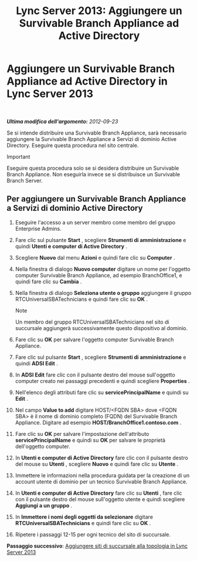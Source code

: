 ﻿---
title: 'Lync Server 2013: Aggiungere un Survivable Branch Appliance ad Active Directory'
TOCTitle: Aggiungere un Survivable Branch Appliance ad Active Directory
ms:assetid: 3e63507c-d60b-40ec-8bbe-586b1d707c3e
ms:mtpsurl: https://technet.microsoft.com/it-it/library/Gg425906(v=OCS.15)
ms:contentKeyID: 49300298
ms.date: 08/24/2015
mtps_version: v=OCS.15
ms.translationtype: HT
---

# Aggiungere un Survivable Branch Appliance ad Active Directory in Lync Server 2013

 

_**Ultima modifica dell'argomento:** 2012-09-23_

Se si intende distribuire una Survivable Branch Appliance, sarà necessario aggiungere la Survivable Branch Appliance a Servizi di dominio Active Directory. Eseguire questa procedura nel sito centrale.

> [!important]  
> Eseguire questa procedura solo se si desidera distribuire un Survivable Branch Appliance. Non eseguirla invece se si distribuisce un Survivable Branch Server.

## Per aggiungere un Survivable Branch Appliance a Servizi di dominio Active Directory

1.  Eseguire l'accesso a un server membro come membro del gruppo Enterprise Admins.

2.  Fare clic sul pulsante **Start** , scegliere **Strumenti di amministrazione** e quindi **Utenti e computer di Active Directory** .

3.  Scegliere **Nuovo** dal menu **Azioni** e quindi fare clic su **Computer** .

4.  Nella finestra di dialogo **Nuovo computer** digitare un nome per l'oggetto computer Survivable Branch Appliance, ad esempio BranchOffice1, e quindi fare clic su **Cambia** .

5.  Nella finestra di dialogo **Seleziona utente o gruppo** aggiungere il gruppo RTCUniversalSBATechnicians e quindi fare clic su **OK** .
    

    > [!NOTE]
    > Un membro del gruppo RTCUniversalSBATechnicians nel sito di succursale aggiungerà successivamente questo dispositivo al dominio.



6.  Fare clic su **OK** per salvare l'oggetto computer Survivable Branch Appliance.

7.  Fare clic sul pulsante **Start** , scegliere **Strumenti di amministrazione** e quindi **ADSI Edit** .

8.  In **ADSI Edit** fare clic con il pulsante destro del mouse sull'oggetto computer creato nei passaggi precedenti e quindi scegliere **Properties** .

9.  Nell'elenco degli attributi fare clic su **servicePrincipalName** e quindi su **Edit** .

10. Nel campo **Value to add** digitare HOST/\<FQDN SBA\> dove \<FQDN SBA\> è il nome di dominio completo (FQDN) del Survivable Branch Appliance. Digitare ad esempio **HOST/BranchOffice1.contoso.com** .

11. Fare clic su **OK** per salvare l'impostazione dell'attributo **servicePrincipalName** e quindi su **OK** per salvare le proprietà dell'oggetto computer.

12. In **Utenti e computer di Active Directory** fare clic con il pulsante destro del mouse su **Utenti** , scegliere **Nuovo** e quindi fare clic su **Utente** .

13. Immettere le informazioni nella procedura guidata per la creazione di un account utente di dominio per un tecnico Survivable Branch Appliance.

14. In **Utenti e computer di Active Directory** fare clic su **Utenti** , fare clic con il pulsante destro del mouse sull'oggetto utente e quindi scegliere **Aggiungi a un gruppo** .

15. In **Immettere i nomi degli oggetti da selezionare** digitare **RTCUniversalSBATechnicians** e quindi fare clic su **OK** .

16. Ripetere i passaggi 12-15 per ogni tecnico del sito di succursale.

**Passaggio successivo**: [Aggiungere siti di succursale alla topologia in Lync Server 2013](lync-server-2013-add-branch-sites-to-your-topology.md)


